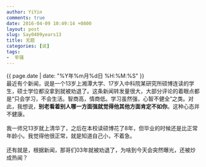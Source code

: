 ```yaml
---
author: YiYin
comments: true
date: 2016-04-09 10:49:14 +0800
layout: post
slug: Say0409years13
title: 无题
categories: [说]
tags:
-  牢骚
---
```

<div class="saying">
<div class="timestamp">{{ page.date | date: "%Y年%m月%d日 %H:%M:%S" }}</div>
最近有个新闻，说是一个13岁上湘潭大学、17岁入中科院某研究所硕博连读的学生，硕士学位都没拿到就被劝退了。这条新闻转发量很大，大部分评论的着眼点都是“只会学习，不会生活。智商高，情商低。学习虽然强，心智不健全”之类。对此，我想说，<b>别老看着别人哪一方面强就觉得他其他方面肯定不如你</b>。这种心态并不健康。<br/><br/>
我一师兄13岁就上清华了，之后在本校读硕博花了8年，但毕业的时候还是比正常年龄小。我觉得他很正常，就是知道自己小，不着急。<br/><br/>
还有就是，根据新闻，那哥们03年就被劝退了，为啥到今天会突然曝光，还被炒成热闻？
</div>